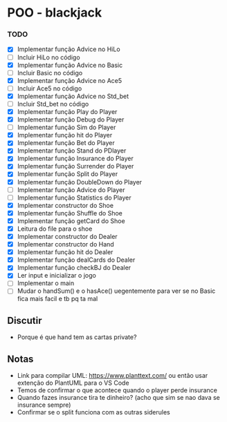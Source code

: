 # POO - blackjack

### TODO

- [x] Implementar função Advice no HiLo
- [ ] Incluir HiLo no código
- [x] Implementar função Advice no Basic
- [ ] Incluir Basic no código
- [x] Implementar função Advice no Ace5
- [ ] Incluir Ace5 no código
- [x] Implementar função Advice no Std_bet
- [ ] Incluir Std_bet no código
- [x] Implementar função Play do Player
- [x] Implementar função Debug do Player
- [ ] Implementar função Sim do Player
- [x] Implementar função hit do Player
- [x] Implementar função Bet do Player
- [x] Implementar função Stand do PDlayer
- [x] Implementar função Insurance do Player
- [x] Implementar função Surrender do Player
- [x] Implementar função Split do Player
- [x] Implementar função DoubleDown do Player
- [ ] Implementar função Advice do Player
- [ ] Implementar função Statistics do Player
- [x] Implementar constructor do Shoe
- [x] Implementar função Shuffle do Shoe
- [x] Implementar função getCard do Shoe
- [x] Leitura do file para o shoe
- [x] Implementar constructor do Dealer
- [x] Implementar constructor do Hand
- [x] Implementar função hit do Dealer
- [x] Implementar função dealCards do Dealer
- [x] Implementar função checkBJ do Dealer
- [x] Ler input e inicializar o jogo
- [ ] Implementar o main
- [ ] Mudar o handSum() e o hasAce() uegentemente para ver se no Basic fica mais facil e tb pq ta mal

## Discutir

- Porque é que hand tem as cartas private?

## Notas

- Link para compilar UML: https://www.planttext.com/ ou então usar extenção do PlantUML para o VS Code
- Temos de confirmar o que acontece quando o player perde insurance
- Quando fazes insurance tira te dinheiro? (acho que sim se nao dava se insurance sempre)
- Confirmar se o split funciona com as outras siderules